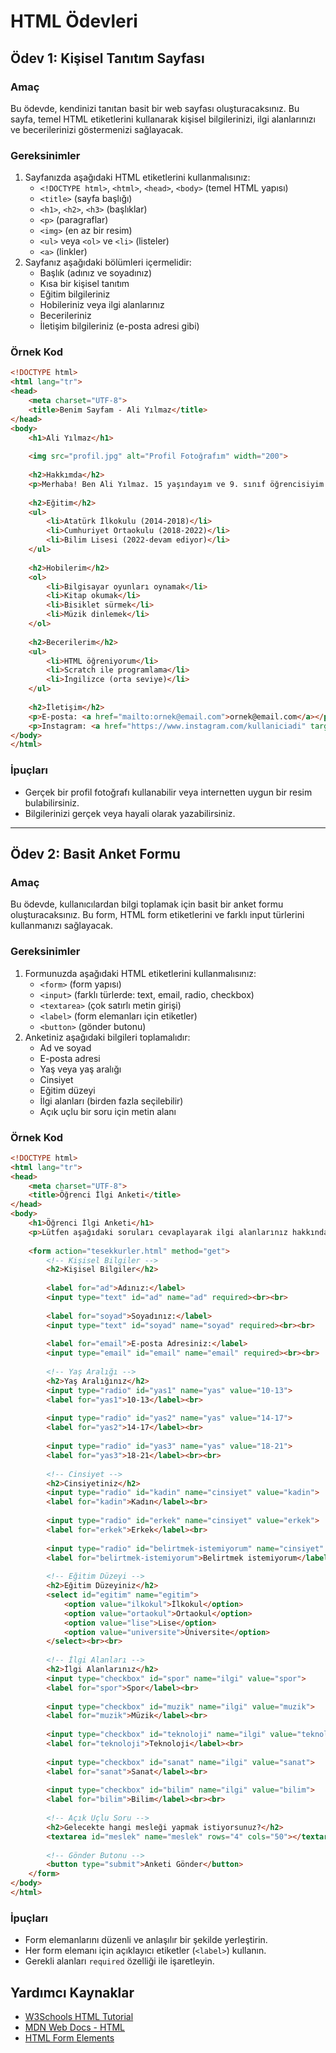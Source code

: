 # HTML Ödevleri

## Ödev 1: Kişisel Tanıtım Sayfası

### Amaç

Bu ödevde, kendinizi tanıtan basit bir web sayfası oluşturacaksınız. Bu sayfa, temel HTML etiketlerini kullanarak kişisel bilgilerinizi, ilgi alanlarınızı ve becerilerinizi göstermenizi sağlayacak.

### Gereksinimler

1. Sayfanızda aşağıdaki HTML etiketlerini kullanmalısınız:
    - `<!DOCTYPE html>`, `<html>`, `<head>`, `<body>` (temel HTML yapısı)
    - `<title>` (sayfa başlığı)
    - `<h1>`, `<h2>`, `<h3>` (başlıklar)
    - `<p>` (paragraflar)
    - `<img>` (en az bir resim)
    - `<ul>` veya `<ol>` ve `<li>` (listeler)
    - `<a>` (linkler)
2. Sayfanız aşağıdaki bölümleri içermelidir:
    - Başlık (adınız ve soyadınız)
    - Kısa bir kişisel tanıtım
    - Eğitim bilgileriniz
    - Hobileriniz veya ilgi alanlarınız
    - Becerileriniz
    - İletişim bilgileriniz (e-posta adresi gibi)

### Örnek Kod

```html
<!DOCTYPE html>
<html lang="tr">
<head>
    <meta charset="UTF-8">
    <title>Benim Sayfam - Ali Yılmaz</title>
</head>
<body>
    <h1>Ali Yılmaz</h1>
    
    <img src="profil.jpg" alt="Profil Fotoğrafım" width="200">
    
    <h2>Hakkımda</h2>
    <p>Merhaba! Ben Ali Yılmaz. 15 yaşındayım ve 9. sınıf öğrencisiyim. Bilgisayar ve teknolojiye ilgi duyuyorum.</p>
    
    <h2>Eğitim</h2>
    <ul>
        <li>Atatürk İlkokulu (2014-2018)</li>
        <li>Cumhuriyet Ortaokulu (2018-2022)</li>
        <li>Bilim Lisesi (2022-devam ediyor)</li>
    </ul>
    
    <h2>Hobilerim</h2>
    <ol>
        <li>Bilgisayar oyunları oynamak</li>
        <li>Kitap okumak</li>
        <li>Bisiklet sürmek</li>
        <li>Müzik dinlemek</li>
    </ol>
    
    <h2>Becerilerim</h2>
    <ul>
        <li>HTML öğreniyorum</li>
        <li>Scratch ile programlama</li>
        <li>İngilizce (orta seviye)</li>
    </ul>
    
    <h2>İletişim</h2>
    <p>E-posta: <a href="mailto:ornek@email.com">ornek@email.com</a></p>
    <p>Instagram: <a href="https://www.instagram.com/kullaniciadi" target="_blank">@kullaniciadi</a></p>
</body>
</html>
```


### İpuçları

- Gerçek bir profil fotoğrafı kullanabilir veya internetten uygun bir resim bulabilirsiniz.
- Bilgilerinizi gerçek veya hayali olarak yazabilirsiniz.

---

## Ödev 2: Basit Anket Formu

### Amaç

Bu ödevde, kullanıcılardan bilgi toplamak için basit bir anket formu oluşturacaksınız. Bu form, HTML form etiketlerini ve farklı input türlerini kullanmanızı sağlayacak.

### Gereksinimler

1. Formunuzda aşağıdaki HTML etiketlerini kullanmalısınız:
    - `<form>` (form yapısı)
    - `<input>` (farklı türlerde: text, email, radio, checkbox)
    - `<textarea>` (çok satırlı metin girişi)
    - `<label>` (form elemanları için etiketler)
    - `<button>` (gönder butonu)
2. Anketiniz aşağıdaki bilgileri toplamalıdır:
    - Ad ve soyad
    - E-posta adresi
    - Yaş veya yaş aralığı
    - Cinsiyet
    - Eğitim düzeyi
    - İlgi alanları (birden fazla seçilebilir)
    - Açık uçlu bir soru için metin alanı

### Örnek Kod

```html
<!DOCTYPE html>
<html lang="tr">
<head>
    <meta charset="UTF-8">
    <title>Öğrenci İlgi Anketi</title>
</head>
<body>
    <h1>Öğrenci İlgi Anketi</h1>
    <p>Lütfen aşağıdaki soruları cevaplayarak ilgi alanlarınız hakkında bilgi veriniz.</p>
    
    <form action="tesekkurler.html" method="get">
        <!-- Kişisel Bilgiler -->
        <h2>Kişisel Bilgiler</h2>
        
        <label for="ad">Adınız:</label>
        <input type="text" id="ad" name="ad" required><br><br>
        
        <label for="soyad">Soyadınız:</label>
        <input type="text" id="soyad" name="soyad" required><br><br>
        
        <label for="email">E-posta Adresiniz:</label>
        <input type="email" id="email" name="email" required><br><br>
        
        <!-- Yaş Aralığı -->
        <h2>Yaş Aralığınız</h2>
        <input type="radio" id="yas1" name="yas" value="10-13">
        <label for="yas1">10-13</label><br>
        
        <input type="radio" id="yas2" name="yas" value="14-17">
        <label for="yas2">14-17</label><br>
        
        <input type="radio" id="yas3" name="yas" value="18-21">
        <label for="yas3">18-21</label><br><br>
        
        <!-- Cinsiyet -->
        <h2>Cinsiyetiniz</h2>
        <input type="radio" id="kadin" name="cinsiyet" value="kadin">
        <label for="kadin">Kadın</label><br>
        
        <input type="radio" id="erkek" name="cinsiyet" value="erkek">
        <label for="erkek">Erkek</label><br>
        
        <input type="radio" id="belirtmek-istemiyorum" name="cinsiyet" value="belirtmek-istemiyorum">
        <label for="belirtmek-istemiyorum">Belirtmek istemiyorum</label><br><br>
        
        <!-- Eğitim Düzeyi -->
        <h2>Eğitim Düzeyiniz</h2>
        <select id="egitim" name="egitim">
            <option value="ilkokul">İlkokul</option>
            <option value="ortaokul">Ortaokul</option>
            <option value="lise">Lise</option>
            <option value="universite">Üniversite</option>
        </select><br><br>
        
        <!-- İlgi Alanları -->
        <h2>İlgi Alanlarınız</h2>
        <input type="checkbox" id="spor" name="ilgi" value="spor">
        <label for="spor">Spor</label><br>
        
        <input type="checkbox" id="muzik" name="ilgi" value="muzik">
        <label for="muzik">Müzik</label><br>
        
        <input type="checkbox" id="teknoloji" name="ilgi" value="teknoloji">
        <label for="teknoloji">Teknoloji</label><br>
        
        <input type="checkbox" id="sanat" name="ilgi" value="sanat">
        <label for="sanat">Sanat</label><br>
        
        <input type="checkbox" id="bilim" name="ilgi" value="bilim">
        <label for="bilim">Bilim</label><br><br>
        
        <!-- Açık Uçlu Soru -->
        <h2>Gelecekte hangi mesleği yapmak istiyorsunuz?</h2>
        <textarea id="meslek" name="meslek" rows="4" cols="50"></textarea><br><br>
        
        <!-- Gönder Butonu -->
        <button type="submit">Anketi Gönder</button>
    </form>
</body>
</html>
```


### İpuçları

- Form elemanlarını düzenli ve anlaşılır bir şekilde yerleştirin.
- Her form elemanı için açıklayıcı etiketler (`<label>`) kullanın.
- Gerekli alanları `required` özelliği ile işaretleyin.


## Yardımcı Kaynaklar

- [W3Schools HTML Tutorial](https://www.w3schools.com/html/)
- [MDN Web Docs - HTML](https://developer.mozilla.org/en-US/docs/Web/HTML)
- [HTML Form Elements](https://www.w3schools.com/html/html_form_elements.asp)

